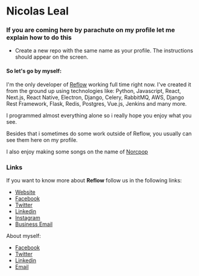 # Nicolas Leal

### If you are coming here by parachute on my profile let me explain how to do this
- Create a new repo with the same name as your profile. The instructions should appear on the screen.

#### So let's go by myself: 
I'm the only developer of [Reflow](www.reflow.com.br) working full time right now. I've created it from the ground up using technologies like:
Python, Javascript, React, Next.js, React Native, Electron, Django, Celery, RabbitMQ, AWS, Django Rest Framework, Flask, Redis, Postgres, Vue.js, Jenkins and many more.

I programmed almost everything alone so i really hope you enjoy what you see.

Besides that i sometimes do some work outside of Reflow, you usually can see them here on my profile.

I also enjoy making some songs on the name of [Norcpop](https://soundcloud.com/norcpop)

### Links
If you want to know more about **Reflow** follow us in the following links:
- [Website](www.reflow.com.br)
- [Facebook](https://www.facebook.com/reflowHQ/)
- [Twitter](https://twitter.com/ReflowHQ)
- [Linkedin](https://www.linkedin.com/company/35572638/)
- [Instagram](https://www.instagram.com/reflow.app/)
- [Business Email](mailto:reflow@reflow.com)

About myself:
- [Facebook](https://www.facebook.com/nicolas.leal.de.melo)
- [Twitter](https://twitter.com/nicolasmelo)
- [Linkedin](https://www.linkedin.com/in/nicolas-melo/)
- [Email](mailto:nicolasmelo12@gmail.com)
